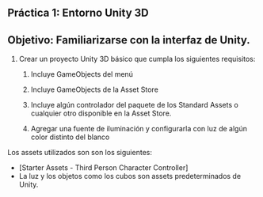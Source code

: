 ## Práctica 1: Entorno Unity 3D
## Objetivo: Familiarizarse con la interfaz de Unity.

1. Crear un proyecto Unity 3D básico que cumpla los siguientes requisitos:

   1. Incluye GameObjects del menú
   
   2. Incluye GameObjects de la Asset Store
   
   3. Incluye algún controlador del paquete de los Standard Assets o cualquier otro disponible en la Asset Store.
   
   4. Agregar una fuente de iluminación y configurarla con luz de algún color distinto del blanco

Los assets utilizados son son los siguientes:
- [Starter Assets - Third Person Character Controller] 
- La luz y los objetos como los cubos son assets predeterminados de Unity.
